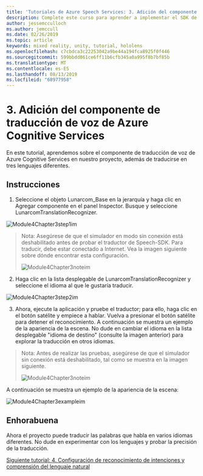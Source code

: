 ```yaml
---
title: 'Tutoriales de Azure Speech Services: 3. Adición del componente de traducción de voz de Azure Cognitive Services'
description: Complete este curso para aprender a implementar el SDK de voz de Azure en una aplicación de realidad mixta.
author: jessemcculloch
ms.author: jemccull
ms.date: 02/26/2019
ms.topic: article
keywords: mixed reality, unity, tutorial, hololens
ms.openlocfilehash: c7cbdca3c22253042a9be44a194fca8925f0f446
ms.sourcegitcommit: 599bbdd861ce6ff11b6cfb345a0a995f8b7bf85b
ms.translationtype: MT
ms.contentlocale: es-ES
ms.lasthandoff: 08/13/2019
ms.locfileid: "68977958"
---
```

# <a name="3-adding-the-azure-cognitive-services-speech-translation-component"></a>3. Adición del componente de traducción de voz de Azure Cognitive Services

En este tutorial, aprendemos sobre el componente de traducción de voz de Azure Cognitive Services en nuestro proyecto, además de traducirse en tres lenguajes diferentes. 

## <a name="instructions"></a>Instrucciones

1. Seleccione el objeto Lunarcom_Base en la jerarquía y haga clic en Agregar componente en el panel Inspector. Busque y seleccione LunarcomTranslationRecognizer.

![Module4Chapter3step1im](images/module4chapter3step1im.PNG)

> Nota: Asegúrese de que el simulador en modo sin conexión está deshabilitado antes de probar el traductor de Speech-SDK. Para traducir, debe estar conectado a Internet. Vea la imagen siguiente sobre dónde encontrar esta configuración. 
>
> ![Module4Chapter3noteim](images/module4chapter3noteim.PNG)

2. Haga clic en la lista desplegable de LunarcomTranslationRecognizer y seleccione el idioma al que le gustaría traducir.

![Module4Chapter3step2im](images/module4chapter3step2im.PNG)

3. Ahora, ejecute la aplicación y pruebe el traductor; para ello, haga clic en el botón satélite y empiece a hablar. Vuelva a presionar el botón satélite para detener el reconocimiento. A continuación se muestra un ejemplo de la apariencia de la escena. No dude en cambiar el idioma en la lista desplegable "idioma de destino" (consulte la imagen anterior) para explorar la traducción en otros idiomas.

> Nota: Antes de realizar las pruebas, asegúrese de que el simulador sin conexión está deshabilitado, tal como se muestra en la imagen siguiente.
>
> ![Module4Chapter3noteim](images/module4chapter3noteim.PNG)

A continuación se muestra un ejemplo de la apariencia de la escena:

![Module4Chapter3exampleim](images/module4chapter3exampleim.PNG)

## <a name="congratulations"></a>Enhorabuena

Ahora el proyecto puede traducir las palabras que habla en varios idiomas diferentes. No dude en experimentar con los lenguajes y probar la precisión de la traducción. 

[Siguiente tutorial: 4. Configuración de reconocimiento de intenciones y comprensión del lenguaje natural](mrlearning-speechSDK-ch4.md)

